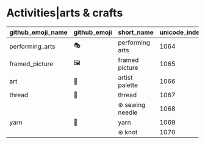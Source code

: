 # Activities|arts & crafts

|github_emoji_name|github_emoji|short_name|unicode_index|
|---|---|---|---|
|performing_arts|:performing_arts:|performing arts|1064|
|framed_picture|:framed_picture:|framed picture|1065|
|art|:art:|artist palette|1066|
|thread|:thread:|thread|1067|
|||⊛ sewing needle|1068|
|yarn|:yarn:|yarn|1069|
|||⊛ knot|1070|
